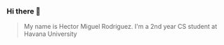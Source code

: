 ### Hi there 👋

> My name is Hector Miguel Rodriguez. 
> I'm a 2nd year CS student at Havana University


